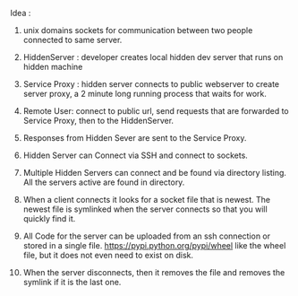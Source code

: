 

Idea :

1. unix domains sockets for communication between two people connected to same server.
2. HiddenServer  : developer creates local hidden dev server that runs on hidden machine
2. Service Proxy : hidden server connects to public webserver to create server proxy, a 2 minute long running process that waits for work. 
3. Remote User:  connect to public url, send requests that are forwarded to Service Proxy, then to the HiddenServer.
4. Responses from Hidden Sever are sent to the Service Proxy.
5. Hidden Server can Connect via SSH and connect to sockets.
6. Multiple Hidden Servers can connect and be found via directory listing. All the servers active are found in directory. 
7. When a client connects it looks for a socket file that is newest. The newest file is symlinked when the server connects so that you will quickly find it. 

8. All Code for the server can be uploaded from an ssh connection or stored in a single file. https://pypi.python.org/pypi/wheel like the wheel file, but it does not even need to exist on disk.
9. When the server disconnects, then it removes the file and removes the symlink if it is the last one. 
